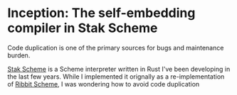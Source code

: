 # Inception: The self-embedding compiler in Stak Scheme

Code duplication is one of the primary sources for bugs and maintenance burden.

[Stak Scheme][stak] is a Scheme interpreter written in Rust I've been developing in the last few years.
While I implemented it orignally as a re-implementation of [Ribbit Scheme][ribbit], I was wondering how to avoid code duplication

[stak]: https://github.com/raviqqe/stak
[ribbit]: https://github.com/udem-dlteam/ribbit

